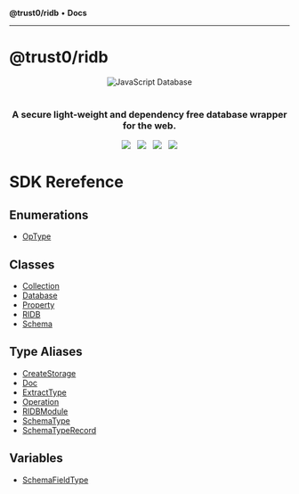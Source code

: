 **@trust0/ridb** • **Docs**

***

# @trust0/ridb

<p align="center">
  <img src="https://cdn.jsdelivr.net/gh/trust0-project/ridb@latest/docs/logo.svg" alt="JavaScript Database" />
  <br />
  <br />
  <h3 align="center">A secure light-weight and dependency free database wrapper for the web.</h3>
</p>

<p align="center">
    <a href="https://github.com/trust0-project/RIDB/releases"><img src="https://img.shields.io/github/v/release/trust0-project/ridb?color=%23ff00a0&include_prereleases&label=version&sort=semver&style=flat-square"></a>
    &nbsp;
    <a href="#"><img src="https://img.shields.io/npm/types/rxdb?style=flat-square"></a>
    &nbsp;
    <a href="https://raw.githubusercontent.com/trust0-project/RIDB/refs/heads/main/LICENSE"><img src="https://img.shields.io/github/license/trust0-project/ridb?style=flat-square"></a>
    &nbsp;
    <a href="https://www.npmjs.com/package/@trust0/ridb"><img src="https://img.shields.io/npm/dm/@trust0/ridb?color=c63a3b&style=flat-square"></a>
</p>

# SDK Rerefence

## Enumerations

- [OpType](enumerations/OpType.md)

## Classes

- [Collection](classes/Collection.md)
- [Database](classes/Database.md)
- [Property](classes/Property.md)
- [RIDB](classes/RIDB.md)
- [Schema](classes/Schema.md)

## Type Aliases

- [CreateStorage](type-aliases/CreateStorage.md)
- [Doc](type-aliases/Doc.md)
- [ExtractType](type-aliases/ExtractType.md)
- [Operation](type-aliases/Operation.md)
- [RIDBModule](type-aliases/RIDBModule.md)
- [SchemaType](type-aliases/SchemaType.md)
- [SchemaTypeRecord](type-aliases/SchemaTypeRecord.md)

## Variables

- [SchemaFieldType](variables/SchemaFieldType.md)
